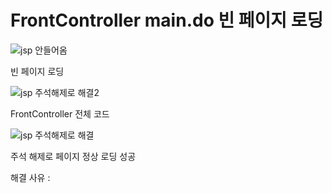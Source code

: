 # FrontController main.do 빈 페이지 로딩

![jsp 안들어옴](https://github.com/7ahyeon/error-resolving/assets/107123698/46ff9208-9be8-4bcb-b563-2ec8fd3a113e)

빈 페이지 로딩

![jsp 주석해제로 해결2](https://github.com/7ahyeon/error-resolving/assets/107123698/6e68b292-4917-4429-a218-70e9f6eed222)

FrontController 전체 코드

![jsp 주석해제로 해결](https://github.com/7ahyeon/error-resolving/assets/107123698/013eacd7-004c-4b26-9804-7f1a4f0a55d5)

주석 해제로 페이지 정상 로딩 성공

해결 사유 : 
